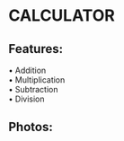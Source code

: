 # CALCULATOR 

## Features:
• Addition \
• Multiplication \
• Subtraction \
• Division

## Photos:
    
